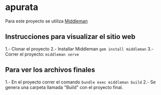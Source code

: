 # apurata

Para este proyecto se utiliza [Middleman](https://middlemanapp.com/basics/install)

## Instrucciones para visualizar el sitio web

1.- Clonar el proyecto
2.- Installar Middleman `gem install middleman`
3.- Correr el proyecto: `middleman serve`

## Para ver los archivos finales
1.- En el proyecto correr el comando `bundle exec middleman build`
2.- Se genera una carpeta llamada "Build" con el proyecto final.
